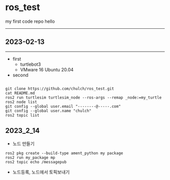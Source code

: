 # ros_test
my first code repo
hello

---

## 2023-02-13

---

* first
  * turtlebot3
  * VMware 16 Ubuntu 20.04
* second
```shell

git clone https://github.com/chulch/ros_test.git
cat README.md
ros2 run turtlesim turtlesim_node --ros-args --remap _node:=my_turtle
ros2 node list
git config --global user.email "--------@-----.com"
git config --global user.name "chulch"
ros2 topic list

```



## 2023_2_14

* 노드 만들기
```shell
ros2 pkg create --build-type ament_python my package
ros2 run my_package mp
ros2 topic echo /messagepub
```
* 노드등록, 노드에서 토픽보내기
